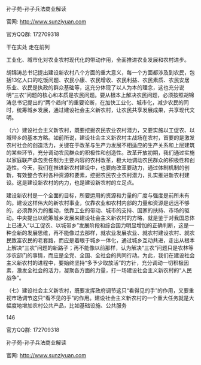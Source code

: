孙子苑-孙子兵法商业解读

官网: http://www.sunziyuan.com

官方QQ群: 172709318

干在实处 走在前列

工业化、城市化对农业农村现代化的带动作用，全面推进农业发展和农村进步。

胡锦涛总书记提出建设新农村八个方面的重大意义，每一个方面都涉及到农民，包括13亿人口的吃饭问题、农民小康、农民增收、农民利益、农民素质、农民安居乐业、农民是执政的群众基础等，这充分体现了以人为本的理念，这也充分说明“三农”问题的核心和本质是农民问题。要从根本上解决农民问题，必须按照胡锦涛总书记提出的“两个趋向”的重要论断，在加快工业化、城市化，减少农民的同时，统筹城乡发展，通过建设社会主义新农村，让农民共享发展成果，共享现代文明。

（六）建设社会主义新农村，既要挖掘农民农业农村潜力，又要实施以工促农、以城带乡的基本方略。如前所说，建设社会主义新农村主战场在农村，首要的是激发农村社会的创造活力，关键在于改革与生产力发展不相适应的生产关系和上层建筑的某些环节，充分调动农民群众的积极性和创造性。改革开放初期，我们通过实施以家庭联产承包责任制为主要内容的农村改革，极大地调动农民群众的积极性和创造性。今天，我们在推进新农村建设中，也要向改革要动力，通过体制机制的创新，有效整合农村各种资源和要素，挖掘农民农业农村潜力，扎实推进新农村建设。这是建设新农村的内力，也是建设新农村的立足点。

建设新农村是一个全面的目标，所要运用的资源和力量的广度与强度是前所未有的。建设这样伟大的新农村事业，仅靠农业和农村内部的力量和资源是远远不够的，必须靠外力的推动，依靠工业的带动、城市的支持、国家的扶持、市场的驱动。中央提出以统筹城乡发展来建设社会主义新农村的方略，就是鉴于对我国总体上已进入“以工促农、以城带乡”发展阶段和综合国力明显增加的正确判断，这是一种全新的发展思维，再不能像过去那样，就农业发展农业、就农村建设农村、就农民致富农民的老套路，而应是着眼于城乡一体化，通过城乡互动共进，走出从根本上解决“三农”问题的新路子；再不能像以前那样，认为解决“三农”问题只是农林等涉农部门的事情，而应是全党、全国、全社会的共同行动。为此，我们在建设社会主义新农村的进程中，要始终坚持“多予少取放活”的方针，充分调动一切积极因素，激发全社会的活力，凝聚各方面的力量，打一场建设社会主义新农村的“人民战争”。

（七）建设社会主义新农村，既要发挥政府调节这只“看得见的手”的作用，又要重视市场调节这只“看不见的手”的作用。建设社会主义新农村的一个重大任务就是大幅度地增加农村公共产品，比如基础设施、公共服务

146

官方QQ群: 172709318

孙子苑-孙子兵法商业解读

官网: http://www.sunziyuan.com
